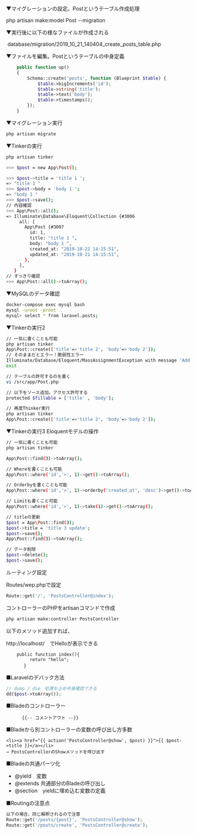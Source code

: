 ▼マイグレーションの設定。Postというテーブル作成処理

 php artisan make:model Post --migration

▼実行後に以下の様なファイルが作成される

 database/migration/2019_10_21_140404_create_posts_table.php

▼ファイルを編集。Postというテーブルの中身定義

```php
    public function up()
    {
        Schema::create('posts', function (Blueprint $table) {
            $table->bigIncrements('id');
            $table->string('title');
            $table->text('body');
            $table->timestamps();
        });
    }
```

▼マイグレーション実行

```sh
php artisan migrate
```

▼Tinkerの実行

```sh
php artisan tinker

>>> $post = new App\Post();

>>> $post->title = 'title 1 ';
=> "title 1 "
>>> $post->body = 'body 1 ';
=> "body 1 "
>>> $post->save();
// 内容確認
>>> App\Post::all();
=> Illuminate\Database\Eloquent\Collection {#3006
     all: [
       App\Post {#3007
         id: 1,
         title: "title 1 ",
         body: "body 1 ",
         created_at: "2019-10-21 14:15:51",
         updated_at: "2019-10-21 14:15:51",
       },
     ],
   }
// すっきり確認
>>> App\Post::all()->toArray();
```

▼MySQLのデータ確認

```sh
docker-compose exec mysql bash
mysql -uroot -proot
mysql> select * from laravel.posts;
```



▼Tinkerの実行2

```sh
// 一気に書くことも可能
php artisan tinker
App\Post::create(['title'=>'title 2', 'body'=>'body 2']);
// そのままだとエラー！脆弱性エラー
Illuminate/Database/Eloquent/MassAssignmentException with message 'Add [title] to fillable property to allow mass assignment on [App/Post].'
exit

// テーブルの許可するのを書く
vi /src/app/Post.php

// 以下をソース追加。アクセス許可する
protected $fillable = ['title' , 'body'];

// 再度Thinker実行
php artisan tinker
App\Post::create(['title'=>'title 2', 'body'=>'body 2']);

```

▼Tinkerの実行3 Eloquentモデルの操作

```sh
// 一気に書くことも可能
php artisan tinker

App\Post::find(3)->toArray();

// Whereを書くことも可能
App\Post::where('id','>', 1)->get()->toArray();

// Orderbyを書くことも可能
App\Post::where('id','>', 1)->orderby('created_at', 'desc')->get()->toArray();

// Limitも書くこと可能
App\Post::where('id','>', 1)->take(1)->get()->toArray();

// titleの更新
$post = App\Post::find(3);
$post->title = 'title 3 update';
$post->save();
App\Post::find(3)->toArray();

// データ削除
$post->delete();
$post->save();

```

ルーティング設定

Routes/wep.phpで設定

```php
Route::get('/', 'PostsController@index');
```

コントローラーのPHPをartisanコマンドで作成

```sh
php artisan make:controller PostsController
```

  以下のメソッド追加すれば、

http://localhost/　でHelloが表示できる

```
    public function index(){
		 return "hello";
	　 }
```

■Laravelのデバック方法

```php
// dump / die　処理を止め中身確認できる
dd($post->toArray());
```

■Bladeのコントローラー

```
      {{-- コメントアウト --}}
```

■Bladeから別コントローラーの変数の呼び出し方多数

```
<li><a href="{{ action('PostsController@show', $post) }}">{{ $post->title }}</a></li>
→ PostsControllerのShowメソッドを呼び出す
```

■Bladeの共通パーツ化

- @yield　変数
-  @extends 共通部分のBladeの呼び出し
-  @section　yieldに埋め込む変数の定義

■Routingの注意点

```php
以下の場合、同じ解釈されるので注意
Route::get('/posts/{post}', 'PostsController@show');
Route::get('/posts/create', 'PostsController@create');
```


